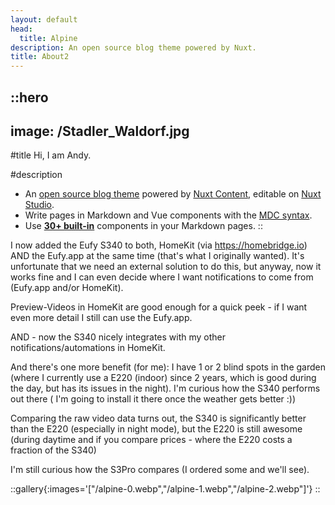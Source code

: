```yaml
---
layout: default
head:
  title: Alpine
description: An open source blog theme powered by Nuxt.
title: About2
---
```


::hero
---
image: /Stadler_Waldorf.jpg
---

#title
Hi, I am Andy.

#description
- An [open source blog theme](https://github.com/nuxt-themes/alpine) powered by [Nuxt Content](https://content.nuxtjs.org), editable on [Nuxt Studio](https://nuxt.studio).
- Write pages in Markdown and Vue components with the [MDC syntax](https://content.nuxtjs.org/guide/writing/mdc).
- Use [**30+ built-in**](https://elements.nuxt.space) components in your Markdown pages.
::

I now added the Eufy S340 to both, HomeKit (via <https://homebridge.io>) AND the Eufy.app at the same time (that's what I originally wanted). It's unfortunate that we need an external solution to do this, but anyway, now it works fine and I can even decide where I want notifications to come from (Eufy.app and/or HomeKit).

Preview-Videos in HomeKit are good enough for a quick peek - if I want even more detail I still can use the Eufy.app.

AND - now the S340 nicely integrates with my other notifications/automations in HomeKit.

And there's one more benefit (for me): I have 1 or 2 blind spots in the garden (where I currently use a E220 (indoor) since 2 years, which is good during the day, but has its issues in the night). I'm curious how the S340 performs out there ( I'm going to install it there once the weather gets better :))

Comparing the raw video data turns out, the S340 is significantly better than the E220 (especially in night mode), but the E220 is still awesome (during daytime and if you compare prices - where the E220 costs a fraction of the S340)

I'm still curious how the S3Pro compares (I ordered some and we'll see).

::gallery{:images='["/alpine-0.webp","/alpine-1.webp","/alpine-2.webp"]'}
::
